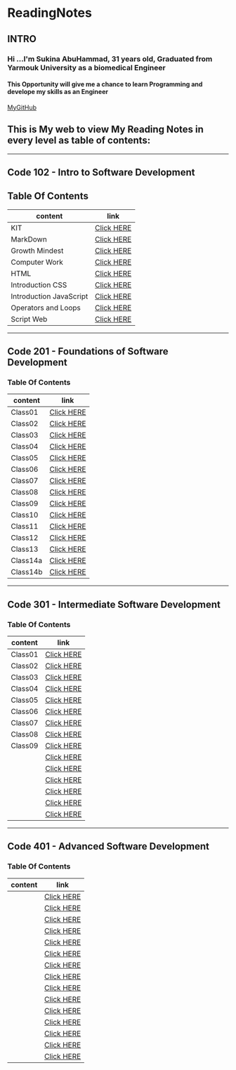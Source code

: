 # ReadingNotes

## INTRO

### Hi ...I'm Sukina AbuHammad, 31 years old, Graduated from Yarmouk University as a biomedical Engineer

#### This Opportunity will give me a chance to learn Programming and develope my skills as an Engineer

[MyGitHub](https://github.com/Sukina12)

## This is My web to view My Reading Notes in every level as table of contents:

************************************************************************************************************
## Code 102 - Intro to Software Development

## Table Of Contents

| content      | link                                                            |
| -----------  | ----------------------------------------------------------------|
| KIT          |[Click HERE](https://sukina12.github.io/Reading-Notes/Code%20102%20-%20Intro%20to%20Software%20Development/Git/ )|
| MarkDown     |[Click HERE](https://sukina12.github.io/Reading-Notes/Code%20102%20-%20Intro%20to%20Software%20Development/Markdown/) |
|Growth Mindest|[Click HERE](https://sukina12.github.io/Reading-Notes/Code%20102%20-%20Intro%20to%20Software%20Development/GrowthMS)|
| Computer Work|[Click HERE](https://sukina12.github.io/Reading-Notes/Code%20102%20-%20Intro%20to%20Software%20Development/ComputerWork)|
| HTML         |[Click HERE](https://sukina12.github.io/Reading-Notes/Code%20102%20-%20Intro%20to%20Software%20Development/HTml )|
|Introduction CSS|[Click HERE](https://sukina12.github.io/Reading-Notes/Code%20102%20-%20Intro%20to%20Software%20Development/IntroductionCSS )|
| Introduction JavaScript|[Click HERE](https://sukina12.github.io/Reading-Notes/Code%20102%20-%20Intro%20to%20Software%20Development/JSIntro )|
|Operators and Loops |[Click HERE](https://sukina12.github.io/Reading-Notes/Code%20102%20-%20Intro%20to%20Software%20Development/OperatorsAndLoops )|
| Script Web         |[Click HERE](https://sukina12.github.io/Reading-Notes/Code%20102%20-%20Intro%20to%20Software%20Development/ScriptWeb )|

**************************************************************************************************************

## Code 201 - Foundations of Software Development

### Table Of Contents

| content      | link                                                            |
| -----------  | ----------------------------------------------------------------|
| Class01      |[Click HERE](https://sukina12.github.io/Reading-Notes/Code%20201%20-%20Foundations%20of%20Software%20Development/class-01)|
| Class02      |[Click HERE](https://sukina12.github.io/Reading-Notes/Code%20201%20-%20Foundations%20of%20Software%20Development/class-02)|
| Class03      |[Click HERE](https://sukina12.github.io/Reading-Notes/Code%20201%20-%20Foundations%20of%20Software%20Development/class-03)|
| Class04      |[Click HERE](https://sukina12.github.io/Reading-Notes/Code%20201%20-%20Foundations%20of%20Software%20Development/class-04 )|
| Class05      |[Click HERE](https://sukina12.github.io/Reading-Notes/Code%20201%20-%20Foundations%20of%20Software%20Development/class-05 )|
| Class06      |[Click HERE](https://sukina12.github.io/Reading-Notes/Code%20201%20-%20Foundations%20of%20Software%20Development/class-06)|
| Class07      |[Click HERE](https://sukina12.github.io/Reading-Notes/Code%20201%20-%20Foundations%20of%20Software%20Development/class-07 )|
| Class08      |[Click HERE](https://sukina12.github.io/Reading-Notes/Code%20201%20-%20Foundations%20of%20Software%20Development/class-08)|
| Class09      |[Click HERE](https://sukina12.github.io/Reading-Notes/Code%20201%20-%20Foundations%20of%20Software%20Development/class-09)|
| Class10      |[Click HERE](https://sukina12.github.io/Reading-Notes/Code%20201%20-%20Foundations%20of%20Software%20Development/class-10)|
| Class11      |[Click HERE](https://sukina12.github.io/Reading-Notes/Code%20201%20-%20Foundations%20of%20Software%20Development/class-11)|
| Class12      |[Click HERE](https://sukina12.github.io/Reading-Notes/Code%20201%20-%20Foundations%20of%20Software%20Development/class-12)|
| Class13      |[Click HERE](https://sukina12.github.io/Reading-Notes/Code%20201%20-%20Foundations%20of%20Software%20Development/class-13)|
| Class14a     |[Click HERE](https://sukina12.github.io/Reading-Notes/Code%20201%20-%20Foundations%20of%20Software%20Development/class-14a)|
| Class14b     |[Click HERE](https://sukina12.github.io/Reading-Notes/Code%20201%20-%20Foundations%20of%20Software%20Development/class-14b)|

**************************************************************************************************************

## Code 301 - Intermediate Software Development

### Table Of Contents

| content      | link                                                            |
| -----------  | ----------------------------------------------------------------|
| Class01      |[Click HERE](https://sukina12.github.io/Reading-Notes/Code%20301%20-%20Intermediate%20Software%20Development/Class01)|
| Class02      |[Click HERE](https://sukina12.github.io/Reading-Notes/Code%20301%20-%20Intermediate%20Software%20Development/Class02)|
| Class03      |[Click HERE](https://sukina12.github.io/Reading-Notes/Code%20301%20-%20Intermediate%20Software%20Development/Class03)|
| Class04      |[Click HERE](https://sukina12.github.io/Reading-Notes/Code%20301%20-%20Intermediate%20Software%20Development/Class04)|
|  Class05  |[Click HERE](https://sukina12.github.io/Reading-Notes/Code%20301%20-%20Intermediate%20Software%20Development/Class05)|
| Class06  |[Click HERE](https://sukina12.github.io/Reading-Notes/Code%20301%20-%20Intermediate%20Software%20Development/Class06)|
|  Class07 |[Click HERE](https://sukina12.github.io/Reading-Notes/Code%20301%20-%20Intermediate%20Software%20Development/Class07)|
| Class08  |[Click HERE](https://sukina12.github.io/Reading-Notes/Code%20301%20-%20Intermediate%20Software%20Development/Class08)|
| Class09   |[Click HERE](https://sukina12.github.io/Reading-Notes/Code%20301%20-%20Intermediate%20Software%20Development/Class09)|
|      |[Click HERE]()|
|      |[Click HERE]()|
|      |[Click HERE]()|
|      |[Click HERE]()|
|      |[Click HERE]()|
|      |[Click HERE]()|

**************************************************************************************************************

## Code 401 - Advanced Software Development

### Table Of Contents

| content      | link                                                            |
| -----------  | ----------------------------------------------------------------|
|     |[Click HERE]()|
|     |[Click HERE]()|
|     |[Click HERE]()|
|     |[Click HERE]()|
|     |[Click HERE]()|
|     |[Click HERE]()|
|     |[Click HERE]()|
|     |[Click HERE]()|
|     |[Click HERE]()|
|     |[Click HERE]()|
|     |[Click HERE]()|
|     |[Click HERE]()|
|     |[Click HERE]()|
|     |[Click HERE]()|
|     |[Click HERE]()|


